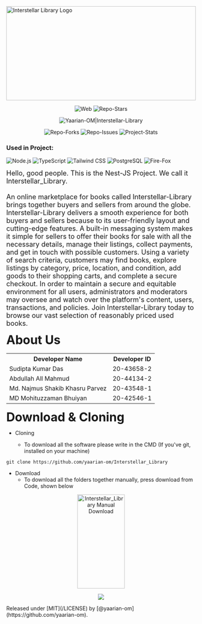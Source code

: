 <link rel="stylesheet" href="https://cdnjs.cloudflare.com/ajax/libs/twitter-bootstrap/4.6.0/css/bootstrap.min.css">


<link rel="stylesheet" href="https://maxcdn.bootstrapcdn.com/bootstrap/4.5.2/css/bootstrap.min.css">

<!-- Logo -->
<img src="https://raw.githubusercontent.com/yaarian-om/SERVER/a700d4c135a558cce62b85dba7225760c459197d/1010110010/Interstellar-Library/Logo.svg" alt="Interstellar Library Logo" width="100%" height="250"/>
<!-- Badges => Clone_Count, Platform=windows, Stars, DataBase  -->
 <p align="center">
    <img src="https://img.shields.io/badge/website-000000?style=for-the-badge&logo=About.&logoColor=white"alt="Web"/>
    <img src="https://img.shields.io/github/stars/yaarian-om/Interstellar_Library?style=social" alt="Repo-Stars"/>
</p>
<!-- Badges => Yaarian-OM|Repo-Name  -->
 <p align="center">
    <img src="https://img.shields.io/badge/view-Interstellar_Library-blue?style=for-the-badge" alt="Yaarian-OM|Interstellar-Library"/>
 </p>
 <!-- Badges => Forks, Tags, Issues, Language -->
 <p align="center">
    <img src="https://img.shields.io/github/forks/yaarian-om/OPEN-SCHOOL?style=social" alt="Repo-Forks"/>
    <img src="https://img.shields.io/github/issues/yaarian-om/OPEN-SCHOOL" alt="Repo-Issues"/>
    <img src="https://badgen.net/badge/Project-Stats/Under-Construction/green?icon=github" alt="Project-Stats"/>
 </p>
   
<p align="center">
  <h3><b>Used in Project:</b></h3>
    <img src="https://img.shields.io/badge/Node.js-43853D?style=for-the-badge&logo=node.js&logoColor=white" alt="Node.js" class="d-inline-block"/>
    <img src="https://img.shields.io/badge/TypeScript-007ACC?style=for-the-badge&logo=typescript&logoColor=white" alt="TypeScript" class="d-inline-block"/>
    <img src="https://img.shields.io/badge/Tailwind_CSS-38B2AC?style=for-the-badge&logo=tailwind-css&logoColor=white" alt="Tailwind CSS" class="d-inline-block"/>
    <img src="https://img.shields.io/badge/PostgreSQL-316192?style=for-the-badge&logo=postgresql&logoColor=white" alt="PostgreSQL" class="d-inline-block"/>
 <img src="https://img.shields.io/badge/Firefox_Browser-FF7139?style=for-the-badge&logo=Firefox-Browser&logoColor=white" alt="Fire-Fox" class="d-inline-block"/>
 
 </p>
<!-- Short Description -->
<p>
    <font size="+1">
        Hello, good people. This is the Nest-JS Project. We call it Interstellar_Library. 
        <br> <br>
         An online marketplace for books called Interstellar-Library brings together buyers and sellers from around the globe. Interstellar-Library delivers a smooth experience for both buyers and sellers because to its user-friendly layout and cutting-edge features. A built-in messaging system makes it simple for sellers to offer their books for sale with all the necessary details, manage their listings, collect payments, and get in touch with possible customers. Using a variety of search criteria, customers may find books, explore listings by category, price, location, and condition, add goods to their shopping carts, and complete a secure checkout. In order to maintain a secure and equitable environment for all users, administrators and moderators may oversee and watch over the platform's content, users, transactions, and policies. Join Interstellar-Library today to browse our vast selection of reasonably priced used books.
    </font>
</p>

<!-- About Us -->
<p>
    <font size="+3">
        <b>About Us</b> <br/>
    </font>
    <table class="table-sm table-hover cursor-pointer" >
    <tr>
        <th class="text-center">Developer Name</th>
        <th class="text-center">Developer ID</th>
    </tr>
    <tr>
        <td class="text-center">Sudipta Kumar Das</td>
        <td class="text-center">20-43658-2</td>
    </tr>
    <tr>
        <td class="text-center">Abdullah All Mahmud</td>
        <td class="text-center">20-44134-2</td>
    </tr>
    <tr>
        <td class="text-center">Md. Najmus Shakib Khasru Parvez</td>
        <td class="text-center">20-43548-1</td>
    </tr>
    <tr>
        <td class="text-center">MD Mohituzzaman Bhuiyan</td>
        <td class="text-center">20-42546-1</td>
    </tr>
    </table>
</p>



<!-- Download & Cloning TITLE -->
<p>
    <font size="+3">
        <b>Download & Cloning</b> <br/>
    </font>
</p>
<!-- Cloning -->

- Cloning
  
   - To download all the software please write in the CMD (If you've git, installed on your machine)

```dotnetcli
git clone https://github.com/yaarian-om/Interstellar_Library
```
<!-- <p align="center">
    <img src="" alt="Interstellar_Library Clone" width="80%" height="250" alt="Clone Result"/>
</p> -->
<!-- Download -->

- Download
  -  To download all the folders together manually, press download from Code, shown below
<p align="center">
    <img src="https://raw.githubusercontent.com/yaarian-om/SERVER/main/1010110010/Interstellar-Library/Interstellar_Library_Manual_Download.webp" alt="Interstellar_Library Manual Download" width="50%" height="250"/>
</p>


<!-- License Badge -->
<p align="center"><img src="https://img.shields.io/badge/License-Universal(1.0)-cyan"/></p>
<!-- License Released -->
Released under [MIT](/LICENSE) by [@yaarian-om](https://github.com/yaarian-om).

